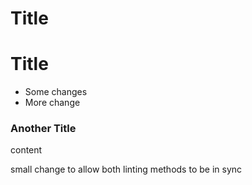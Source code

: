 # Title

# Title

<!-- The duplicated level 1 titles should trigger at least 2 violations when linted  -->

- Some changes
- More change

### Another Title

content

small change to allow both linting methods to be in sync
